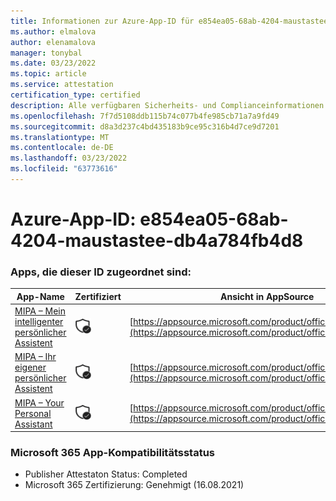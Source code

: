 ```yaml
---
title: Informationen zur Azure-App-ID für e854ea05-68ab-4204-maustastee-db4a784fb4d8
ms.author: elmalova
author: elenamalova
manager: tonybal
ms.date: 03/23/2022
ms.topic: article
ms.service: attestation
certification_type: certified
description: Alle verfügbaren Sicherheits- und Complianceinformationen für e854ea05-68ab-4204-maustastee-db4a784fb4d8.
ms.openlocfilehash: 7f7d5108ddb115b74c077b4fe985cb71a7a9fd49
ms.sourcegitcommit: d8a3d237c4bd435183b9ce95c316b4d7ce9d7201
ms.translationtype: MT
ms.contentlocale: de-DE
ms.lasthandoff: 03/23/2022
ms.locfileid: "63773616"
---
```

# <a name="azure-app-id-e854ea05-68ab-4204-babe-db4a784fb4d8"></a>Azure-App-ID: e854ea05-68ab-4204-maustastee-db4a784fb4d8


### <a name="apps-associated-with-this-id"></a>Apps, die dieser ID zugeordnet sind:
| **App-Name** | **Zertifiziert** | **Ansicht in AppSource** |
|--------------|---------------|-----------------------|
| [MIPA – Mein intelligenter persönlicher Assistent](../forward/17859280.mipa.md) | <img alt="Certified application badge" src="../media/certified-badge.png" height="25" width="25" /> | [https://appsource.microsoft.com/product/office/17859280.mipa](https://appsource.microsoft.com/product/office/17859280.mipa) |
| [MIPA – Ihr eigener persönlicher Assistent](../forward/WA200000062.md) | <img alt="Certified application badge" src="../media/certified-badge.png" height="25" width="25" /> | [https://appsource.microsoft.com/product/office/WA200000062](https://appsource.microsoft.com/product/office/WA200000062) |
| [MIPA – Your Personal Assistant](../forward/WA200000148.md) | <img alt="Certified application badge" src="../media/certified-badge.png" height="25" width="25" /> | [https://appsource.microsoft.com/product/office/WA200000148](https://appsource.microsoft.com/product/office/WA200000148) |

### <a name="microsoft-365-app-compliance-status"></a>Microsoft 365 App-Kompatibilitätsstatus
- Publisher Attestaton Status: Completed
- Microsoft 365 Zertifizierung: Genehmigt (16.08.2021)
